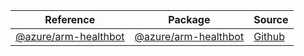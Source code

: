 | Reference | Package | Source |
|---|---|---|
|[@azure/arm-healthbot](arm-healthbot-readme.md)|[@azure/arm-healthbot](https://www.npmjs.com/package/@azure/arm-healthbot)|[Github](https://github.com/Azure/azure-sdk-for-js/blob/main/sdk/healthbot/arm-healthbot)|
